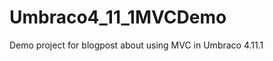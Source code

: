 Umbraco4_11_1MVCDemo
====================

Demo project for blogpost about using MVC in Umbraco 4.11.1